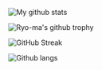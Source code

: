![My github stats](https://github-readme-stats.vercel.app/api?username=Yoann-Renard&show_icons=true&theme=darcula&include_all_commits=true)

![Ryo-ma's github trophy](https://github-profile-trophy.vercel.app/?username=Yoann-Renard&row=1&theme=darcula)

![GitHub Streak](https://github-readme-streak-stats.herokuapp.com?user=Yoann-Renard&theme=darcula)

![Github langs](https://github-readme-stats.vercel.app/api/top-langs/?username=Yoann-Renard&layout=compact&langs_count=10&hide=javascript,html,css,php,tsql,hack&theme=darcula)

<!--
**Yoann-Renard/Yoann-Renard** is a ✨ _special_ ✨ repository because its `README.md` (this file) appears on your GitHub profile.

Here are some ideas to get you started:

- 🔭 I’m currently working on ...
- 🌱 I’m currently learning ...
- 👯 I’m looking to collaborate on ...
- 🤔 I’m looking for help with ...
- 💬 Ask me about ...
- 📫 How to reach me: ...
- 😄 Pronouns: ...
- ⚡ Fun fact: ...
-->

